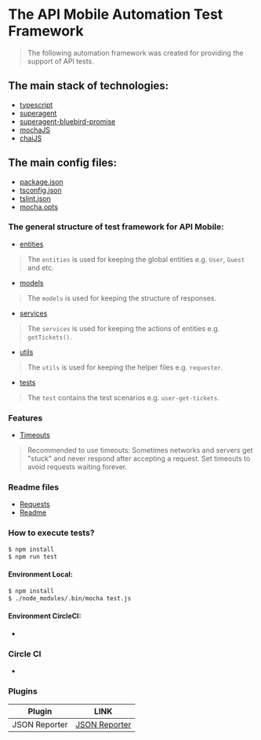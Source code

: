 # The API Mobile Automation Test Framework

> The following automation framework was created for providing the support of API tests.

## The main stack of technologies: 

- [typescript](https://www.typescriptlang.org)
- [superagent](https://visionmedia.github.io/superagent)
- [superagent-bluebird-promise](https://www.npmjs.com/package/superagent-bluebird-promise)
- [mochaJS](https://mochajs.org)
- [chaiJS](http://www.chaijs.com)

## The main config files:

- [package.json](package.json)
- [tsconfig.json](tsconfig.json)
- [tslint.json](tslint.json)
- [mocha.opts](mocha.opts)

### The general structure of test framework for API Mobile:

- [entities](src/entities)
> The `entities` is used for keeping the global entities e.g. `User`, `Guest` and etc. 
- [models](src/models)
> The `models` is used for keeping the structure of responses.
- [services](src/services)
> The `services` is used for keeping the actions of entities e.g. `getTickets()`.
- [utils](src/utils)
> The `utils` is used for keeping the helper files e.g. `requester`.
- [tests](test)
> The `test` contains the test scenarios e.g. `user-get-tickets`.

### Features

- [Timeouts](http://visionmedia.github.io/superagent/#timeouts)
> Recommended to use timeouts: Sometimes networks and servers get "stuck" and never respond after accepting a request.
  Set timeouts to avoid requests waiting forever.

### Readme files

 - [Requests](api/api-mobile-coverage.md)
 - [Readme](README.md)

### How to execute tests? 

```sh
$ npm install
$ npm run test
 ```

#### Environment Local:

```sh
$ npm install
$ ./node_modules/.bin/mocha test.js
```

#### Environment CircleCI:

- 

### Circle CI

- 

### Plugins

| Plugin | LINK |
| ------ | ------ |
| JSON Reporter | [JSON Reporter]() |





